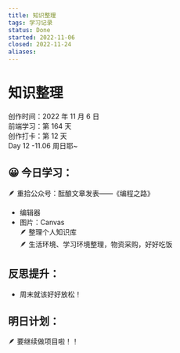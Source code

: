 ```yaml
---
title: 知识整理
tags: 学习记录
status: Done
started: 2022-11-06
closed: 2022-11-24
aliases: 
---
```

# 知识整理
创作时间：2022 年 11 月 6 日  
前端学习：第 164 天  
创作打卡：第 12 天  
Day 12 -11.06 周日耶~
## 😀 今日学习：
🪶 重拾公众号：酝酿文章发表——《编程之路》
- 编辑器
- 图片：Canvas  
🪶 整理个人知识库  
🪶 生活环境、学习环境整理，物资采购，好好吃饭
## 反思提升：
- 周末就该好好放松！
## 明日计划：
🪶 要继续做项目啦！！
